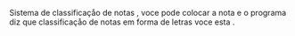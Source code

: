 Sistema de classificaçåo de notas , voce pode colocar a nota e o programa diz que classificaçåo de notas em forma de letras voce esta .

